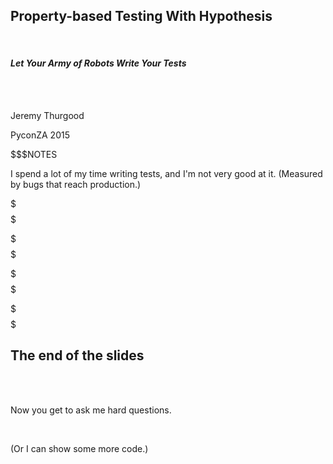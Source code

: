 ## Property-based Testing With Hypothesis

<br/>

#### _Let Your Army of Robots Write Your Tests_

<br/>

<br/>

Jeremy Thurgood

PyconZA 2015

$$$NOTES

I spend a lot of my time writing tests, and I'm not very good at it.
(Measured by bugs that reach production.)

$$$
$$$

<!-- @include 1_what_is_property_based_testing.part.md -->

$$$
$$$

<!-- @include 2_hypothesis.part.md -->

$$$
$$$

<!-- @include 3_writing_property_based_tests.part.md -->

$$$
$$$

## The end of the slides

<br/><br/>

Now you get to ask me hard questions.

<br/>

(Or I can show some more code.)
